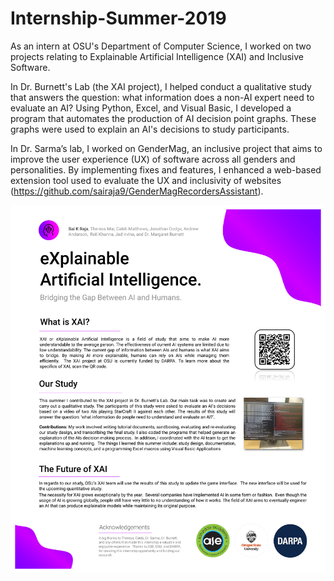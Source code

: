 # Internship-Summer-2019

As an intern at OSU's Department of Computer Science, I worked on two projects relating to Explainable Artificial Intelligence (XAI) and Inclusive Software.

In Dr. Burnett's Lab (the XAI project), I helped conduct a qualitative study that answers the question: what information does a non-AI expert need to evaluate an AI? Using Python, Excel, and Visual Basic, I developed a program that automates the production of AI decision point graphs. These graphs were used to explain an AI's decisions to study participants.

In Dr. Sarma’s lab, I worked on GenderMag, an inclusive project that aims to improve the user experience (UX) of software across all genders and personalities. By implementing fixes and features, I enhanced a web-based extension tool used to evaluate the UX and inclusivity of websites (https://github.com/sairaja9/GenderMagRecordersAssistant).

<img src="https://github.com/sairaja9/Internship-Summer-2019/blob/master/Poster%20File/Not_Reader_Friendly.jpg">
